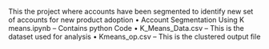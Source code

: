 This the project where accounts have been segmented to identify new set of accounts for new product adoption
•	Account Segmentation Using K means.ipynb – Contains python Code
•	K_Means_Data.csv – This is the dataset used for analysis
•	Kmeans_op.csv – This is the clustered output file
